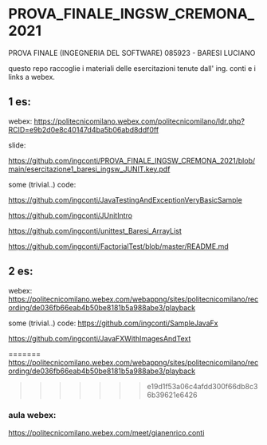 # PROVA_FINALE_INGSW_CREMONA_2021
PROVA FINALE (INGEGNERIA DEL SOFTWARE) 085923 - BARESI LUCIANO

questo repo raccoglie i materiali delle esercitazioni tenute dall' ing. conti e i links a webex.



##  1 es: 

webex: https://politecnicomilano.webex.com/politecnicomilano/ldr.php?RCID=e9b2d0e8c40147d4ba5b06abd8ddf0ff


slide: 

https://github.com/ingconti/PROVA_FINALE_INGSW_CREMONA_2021/blob/main/esercitazione1_baresi_ingsw_JUNIT.key.pdf

some (trivial..) code:

https://github.com/ingconti/JavaTestingAndExceptionVeryBasicSample

https://github.com/ingconti/JUnitIntro

https://github.com/ingconti/unittest_Baresi_ArrayList

https://github.com/ingconti/FactorialTest/blob/master/README.md


##  2 es: 

webex: https://politecnicomilano.webex.com/webappng/sites/politecnicomilano/recording/de036fb66eab4b50be8181b5a988abe3/playback

some (trivial..) code:
https://github.com/ingconti/SampleJavaFx

https://github.com/ingconti/JavaFXWithImagesAndText

=======
https://politecnicomilano.webex.com/webappng/sites/politecnicomilano/recording/de036fb66eab4b50be8181b5a988abe3/playback
>>>>>>> e19d1f53a06c4afdd300f66db8c36b39621e6426


### aula webex:

https://politecnicomilano.webex.com/meet/gianenrico.conti


